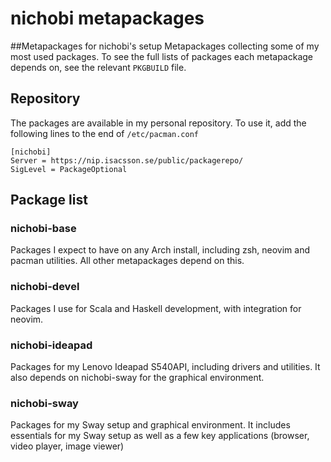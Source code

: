 # nichobi metapackages
##Metapackages for nichobi's setup
Metapackages collecting some of my most used packages. To see the full lists of packages each metapackage depends on, see the relevant `PKGBUILD` file.

## Repository
The packages are available in my personal repository. To use it, add the following lines to the end of `/etc/pacman.conf`
```
[nichobi]
Server = https://nip.isacsson.se/public/packagerepo/
SigLevel = PackageOptional
```

## Package list

### nichobi-base
Packages I expect to have on any Arch install, including zsh, neovim and pacman utilities. All other metapackages depend on this.

### nichobi-devel
Packages I use for Scala and Haskell development, with integration for neovim.

### nichobi-ideapad
Packages for my Lenovo Ideapad S540API, including drivers and utilities. It also depends on nichobi-sway for the graphical environment.

### nichobi-sway
Packages for my Sway setup and graphical environment. It includes essentials for my Sway setup as well as a few key applications (browser, video player, image viewer)

